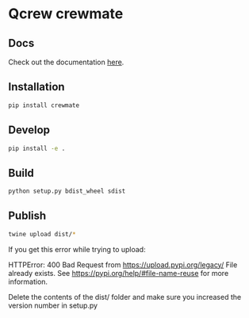 # Qcrew crewmate

## Docs

Check out the documentation [here](https://qcrew.github.io/crewmate/).

## Installation

```bash
pip install crewmate
```

## Develop

```bash
pip install -e .
```

## Build

```bash
python setup.py bdist_wheel sdist
```

## Publish

```bash
twine upload dist/*
```

If you get this error while trying to upload:

HTTPError: 400 Bad Request from https://upload.pypi.org/legacy/
File already exists. See https://pypi.org/help/#file-name-reuse for more information.

Delete the contents of the dist/ folder and make sure you increased the version number in setup.py

